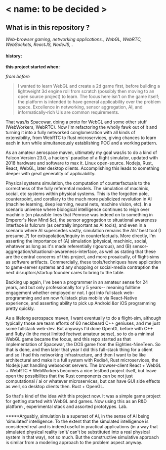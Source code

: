 


# < name: to be decided >

## What is in this repository ?










_Web-browser gaming, networking applications., WebGL, WebRTC, WebSockets, ReactJS, NodeJS, ._
#### history:

**this project started when:**

_from before_
>I wanted to learn WebGL and create a 2d game first, before building a lightweight 3d engine roll from scratch (possibly then moving to an open source project) to learn.  The focus here isn't on the game itself; the platform is intended to have general applicability over the problem space. Excellence in networking, sensor aggregation, AI, and informatically-rich UIs are common requirements.

That was/is Spacewar, doing a proto for WebGL and some other stuff (WebWorkers, WebRTC).  Now I'm refactoring the wholly fawk out of it and turning it into a fully networked conglomeration with all kinds of extensibility, from WebRTC to Rust microservices, giving chances to learn each in turn while simultaneously establishing POC and a working pattern.

As an amateur aerospace maven, ultimately my goal was/is to do a kind of Falcon Version 23.0, a hackers' paradise of a flight simulator, updated with 2018 hardware and software to max it. Linux open-source.  Nodejs, Rust, React, WebGL, later desktop clients.  Accomplishing this leads to something deeper with great generality of applicability.  

Physical systems simulation, the computation of counterfactuals to the correctness of the fully referential models.  The simulation of machinic, social, etc systems within physical systems.  This is the forgotten pole, counterpoint, and corollary to the much more publicized revolution in AI (machine learning, deep learning, neural nets, machine vision, etc).  In a scenario universe where biological intelligence continues to reign over machinic (on plausible lines that Penrose was indeed on to something in Emperor's New Mind &c), the sensor aggregation to situational awareness interface is fulcrum (as centrally important as AI tools); and even in a scenario where AI supercedes vastly, simulation remains the AIs' best tool (I presume..?) for extrapolation/inquiry in counterfactuals. More directly, I'm asserting the importance of (A) simulation (physical, machinic, social, whatever as long as it's made referentially rigourous), and (B) sensor-aggregation/situational-awareness-interface, as well as stating that these are the central concerns of this project, and more prosaically, of flight-sims as software artifacts.  Commercially, these tools/techniques have application to game-server systems and any shopping or social-media contraption the next disruptors/startup founder cares to bring to the table.


Backing up again, I've been a programmer in an amateur sense for 24 years, and but only professionally for y 5 years-- meaning fulltime engagement whether employed or not.  I got into fullstack web-programming and am now fullstack plus mobile via React-Native experience, and asserting ability to pick up Android &or iOS programming pretty quickly.

As a lifelong aerospace maven, I want eventually to do a flight-sim, although typically those are team efforts of 60 neckbeard C++ geniuses, and me just some fullstack web-dev.  But anyways I'd done OpenGL before with C++ and Ruby (in the most limited feetwet amateur sense), so to do a minimal WebGL game became the focus, and this repo started as that implementation of Spacewar, the DOS game from the Eighties-NineTeen.  So that is done, and then later that year I did this full-stack thing for a client and so I had this networking infrastructure, and then I want to be like architectural and make it a full system with Redis4, Rust microservices, the Nodejs just handling websocket servers.  The browser-client React + WebGL + WebRTC + WebWorkers becomes a nice testbed project itself, but leave open the possibilites that the Rust components can be not just computational / ai or whatever microservices, but can have GUI side effects as well, so desktop clients then.  Rust + OpenGL.

So that's kind of the idea with this project now.  It was a simple game project for getting started with WebGL and games.  Now using this as an R&D platform , experimental stack and assorted prototypes.  Lab.




**\***Arguably, simulation is a superset of AI, in the sense of AI being 'simulated' intelligence. To the extent that the simulated intelligence is considered real and is indeed useful in practical applications (in a way that simulated physical reality isn't/ can't be substituted into a real physical system in that way), not so much.  But the constructive simulative approach is similar from a modeling approach to the problem aspect anyway.
